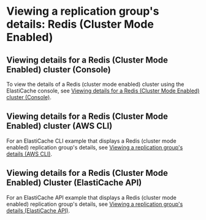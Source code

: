 # Viewing a replication group's details: Redis \(Cluster Mode Enabled\)<a name="Replication.ViewDetails.RedisCluster"></a>

## Viewing details for a Redis \(Cluster Mode Enabled\) cluster \(Console\)<a name="Replication.ViewDetails.RedisCluster.CON"></a>

To view the details of a Redis \(cluster mode enabled\) cluster using the ElastiCache console, see [Viewing details for a Redis \(Cluster Mode Enabled\) cluster \(Console\)](Clusters.ViewDetails.md#Clusters.ViewDetails.CON.RedisCluster)\.

## Viewing details for a Redis \(Cluster Mode Enabled\) cluster \(AWS CLI\)<a name="Replication.ViewDetails.RedisCluster.CLI"></a>

For an ElastiCache CLI example that displays a Redis \(cluster mode enabled\) replication group's details, see [Viewing a replication group's details \(AWS CLI\)](Replication.ViewDetails.CLI.md)\.

## Viewing details for a Redis \(Cluster Mode Enabled\) Cluster \(ElastiCache API\)<a name="Replication.ViewDetails.RedisCluster.API"></a>

For an ElastiCache API example that displays a Redis \(cluster mode enabled\) replication group's details, see [Viewing a replication group's details \(ElastiCache API\)](Replication.ViewDetails.API.md)\.